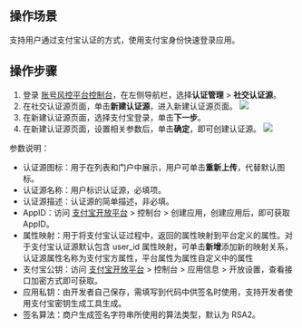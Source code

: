 ## 操作场景
支持用户通过支付宝认证的方式，使用支付宝身份快速登录应用。

## 操作步骤
1. 登录 [账号风控平台控制台](https://console.cloud.tencent.com/ciam)，在左侧导航栏，选择**认证管理** > **社交认证源**。
2. 在社交认证源页面，单击**新建认证源**，进入新建认证源页面。
 ![](https://main.qcloudimg.com/raw/24ecbeb720a568efe8101f756e072af6.png)
3. 在新建认证源页面，选择支付宝登录，单击**下一步**。
4. 在新建认证源页面，设置相关参数后，单击**确定**，即可创建认证源。
 ![](https://main.qcloudimg.com/raw/3d6d4fb7289ecb379329cf1a0edb7030.png) 
 
参数说明：
- 认证源图标：用于在列表和门户中展示，用户可单击**重新上传**，代替默认图标。
- 认证源名称：用户标识认证源，必填项。
- 认证源描述：认证源的简单描述，非必填。
- AppID：访问 [支付宝开放平台](https://open.alipay.com/) > 控制台 > 创建应用，创建应用后，即可获取 AppID。
- 属性映射：用于将支付宝认证过程中，返回的属性映射到平台定义的属性。对于支付宝认证源默认包含 user_id 属性映射，可单击**新增**添加新的映射关系，认证源属性名称为支付宝方属性，平台属性为属性自定义中的属性
- 支付宝公钥：访问 [支付宝开放平台](https://open.alipay.com/) > 控制台 > 应用信息 > 开放设置，查看接口加密方式即可获取。
- 应用私钥：由开发者自己保存，需填写到代码中供签名时使用，支持开发者使用支付宝密钥生成工具生成。
- 签名算法：商户生成签名字符串所使用的算法类型，默认为 RSA2。
